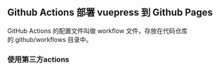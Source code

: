 ## Github Actions 部署 vuepress 到 Github Pages
GitHub Ac­tions 的配置文件叫做 work­flow 文件，存放在代码仓库的.github/workflows 目录中。

### 使用第三方actions